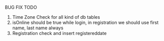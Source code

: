 BUG FIX TODO
1. Time Zone Check for all kind of db tables
2. isOnline should be true while login, in registration we should use first name, last name always
3. Registration check and insert registereddate